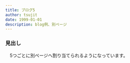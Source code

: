 ```yaml
---
title: ブログ5
author: tsujit
date: 1999-01-01
description: blog例、別ページ
---
```

<a id='見出し'></a>
### 見出し
　5つごとに別ページへ割り当てられるようになっています。